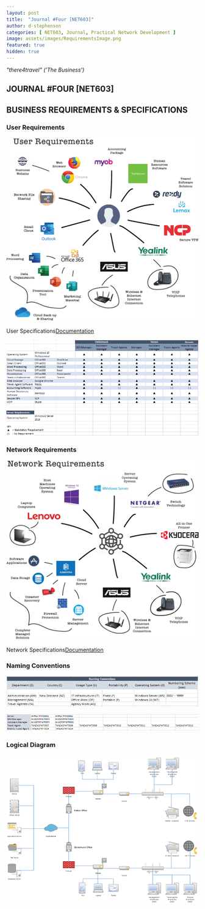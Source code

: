 ```yaml
---
layout: post
title:  "Journal #Four [NET603]"
author: d-stephenson
categories: [ NET603, Journal, Practical Network Development ]
image: assets/images/RequirementsImage.png
featured: true
hidden: true
---
```

<i>"there4travel" ('The Business')</i>

<h2>JOURNAL #FOUR [NET603]</h2>

<h2>BUSINESS REQUIREMENTS & SPECIFICATIONS</h2>

<h3>User Requirements</h3>

<img src="/assets/images/RequirementsImage.png" alt="Business User Requirements"><br>

<object data="/assets/docs/NET_UserReq.pdf" type="application/pdf" width="100%" height="625px">
  <p>User Specifications<a href="assets/docs/NET_UserReq.pdf">Documentation</a></p>
</object>

<img src="/assets/images/NET_UserSpec.png" alt="Business User Specifications"><br>

<h3>Network Requirements</h3>

<img src="/assets/images/NetworkImage.png" alt="Network Requirements"><br>

<object data="/assets/docs/NET_NetReq.pdf" type="application/pdf" width="100%" height="625px">
  <p>Network Specifications<a href="assets/docs/NET_NetReq.pdf">Documentation</a></p>
</object>

<h3>Naming Conventions</h3>

<img src="/assets/images/Naming_Scheme.png" alt="Naming Scheme"><br>

<img src="/assets/images/Naming_Structure.png" alt="Naming Structure"><br>

<h3>Logical Diagram</h3>

<img src="/assets/images/LogicalDiagram.png" alt="Logical Diagram"><br>